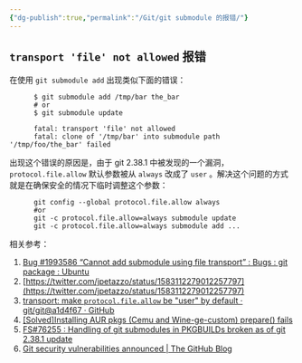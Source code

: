 ```yaml
---
{"dg-publish":true,"permalink":"/Git/git submodule 的报错/"}
---
```



## `transport 'file' not allowed` 报错

在使用 `git submodule add` 出现类似下面的错误：

```
	  $ git submodule add /tmp/bar the_bar
	  # or
	  $ git submodule update
	  
	  fatal: transport 'file' not allowed
	  fatal: clone of '/tmp/bar' into submodule path '/tmp/foo/the_bar' failed
```

出现这个错误的原因是，由于 git 2.38.1 中被发现的一个漏洞，`protocol.file.allow` 默认参数被从 `always` 改成了 `user` 。解决这个问题的方式就是在确保安全的情况下临时调整这个参数：

``` shell
	  git config --global protocol.file.allow always
	  #or
	  git -c protocol.file.allow=always submodule update
	  git -c protocol.file.allow=always submodule add ...
```

相关参考：

1. [Bug #1993586 “Cannot add submodule using file transport” : Bugs : git package : Ubuntu](https://bugs.launchpad.net/ubuntu/+source/git/+bug/1993586)
2. [https://twitter.com/jpetazzo/status/1583112279012257797](https://twitter.com/jpetazzo/status/1583112279012257797)
3. [transport: make `protocol.file.allow` be "user" by default · git/git@a1d4f67 · GitHub](https://github.com/git/git/commit/a1d4f67c12ac172f835e6d5e4e0a197075e2146b)
4. [\[Solved\]Installing AUR pkgs (Cemu and Wine-ge-custom) prepare() fails](https://bbs.archlinux.org/viewtopic.php?id=280571)
5. [FS#76255 : Handling of git submodules in PKGBUILDs broken as of git 2.38.1 update](https://bugs.archlinux.org/task/76255)
6. [Git security vulnerabilities announced | The GitHub Blog](https://github.blog/2022-10-18-git-security-vulnerabilities-announced/#cve-2022-39253)
